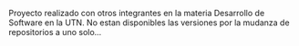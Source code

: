 Proyecto realizado con otros integrantes en la materia Desarrollo de Software en la UTN.
No estan disponibles las versiones por la mudanza de repositorios a uno solo...
